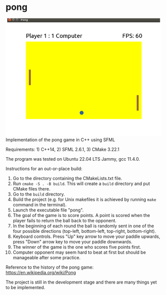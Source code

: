 # pong
![pong_screenshot](/resources/sfml_pong.png?raw=true "Pong")
Implementation of the pong game in C++ using SFML

Requirements: 1) C++14, 2) SFML 2.6.1, 3) CMake 3.22.1

The program was tested on Ubuntu 22.04 LTS Jammy, gcc 11.4.0.

Instructions for an out-or-place build:
1) Go to the directory containing the CMakeLists.txt file.
2) Run `cmake -S . -B build`. This will create a `build` directory and put CMake files there.
3) Go to the `build` directory.
4) Build the project (e.g. for Unix makefiles it is achieved by running `make` command in the terminal).
5) Launch the executable file "pong".
6) The goal of the game is to score points. A point is scored when the player fails to return the ball back to the opponent.
7) In the beginning of each round the ball is randomly sent in one of the four possible directions (top-left, bottom-left, top-right, bottom-right).
8) Keyboard controls. Press "Up" key arrow to move your paddle upwards, press "Down" arrow key to move your paddle downwards.
9) The winner of the game is the one who scores five points first.
10) Computer opponent may seem hard to beat at first but should be manageable after some practice.

Reference to the history of the pong game: https://en.wikipedia.org/wiki/Pong

The project is still in the development stage and there are many things yet to be implemented.
